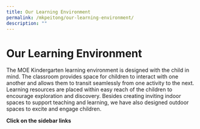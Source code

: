 ```yaml
---
title: Our Learning Environment
permalink: /mkpeitong/our-learning-environment/
description: ""
---
```

# Our Learning Environment


The MOE Kindergarten learning environment is designed with the child in mind. The classroom provides space for children to interact with one another and allows them to transit seamlessly from one activity to the next. Learning resources are placed within easy reach of the children to encourage exploration and discovery. Besides creating inviting indoor spaces to support teaching and learning, we have also designed outdoor spaces to excite and engage children.  
  
**Click on the sidebar links** 